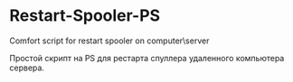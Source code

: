 # Restart-Spooler-PS
Comfort script for restart spooler on computer\server

Простой скрипт на PS для рестарта спуллера удаленного компьютера сервера.
